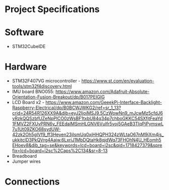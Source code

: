 # Project Specifications 


# Software 

- STM32CubeIDE

# Hardware 

- STM32F407VG microcontroller - https://www.st.com/en/evaluation-tools/stm32f4discovery.html
- IMU board BNO055: https://www.amazon.com/Adafruit-Absolute-Orientation-Fusion-Breakout/dp/B017PEIGIG
- LCD Board x2 -
https://www.amazon.com/GeeekPi-Interface-Backlight-Raspberry-Electrical/dp/B0BCWJWKG2/ref=sr_1_13?crid=24R54R126XX9A&dib=eyJ2IjoiMSJ9.5CzWowNn9_mJcwMz5cfdJ6vRzkQQSzbfUZeNpPlCO0zWsBF1txbU84q34p7chboGKKC54SXfjtFeaYd1FMVZ2FXUvPRN6y_FEEdalMSmHLGNV6Vulfr5voj5GAeB3TIqPiPymswL7u1Ut09ZKO68sydUW-42zk2Oh5gIVf9_ff3Heyen23jIsmUq0xjHHQPH324zWLtaO67nM9jXm4js_ukkitclD3PkQVrg4Aajw.6LxriJ1MbDQtaHk8qjdWq73FHOhN4U_HEomh5EHoev8&dib_tag=se&keywords=lcd+board+i2sc&qid=1718427379&sprefix=lcd+board+i2sc%2Caps%2C134&sr=8-13
- Breadboard
- Jumper wires


# Connections


